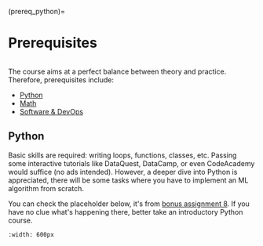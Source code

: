 (prereq_python)=

# Prerequisites

```{figure} /_static/img/ods_stickers.jpg
```

The course aims at a perfect balance between theory and practice. Therefore, prerequisites include:

 - [Python](prereq_python)
 - [Math](prereq_math)
 - [Software & DevOps](prereq_software_devops)


## Python

Basic skills are required: writing loops, functions, classes, etc. Passing some interactive tutorials like DataQuest, DataCamp, or even CodeAcademy would suffice (no ads intended). However, a deeper dive into Python is appreciated, there will be some tasks where you have to implement an ML algorithm from scratch.

You can check the placeholder below, it's from [bonus assignment 8](bonus08). If you have no clue what's happening there, better take an introductory Python course.

```{figure} /_static/img/assignment8_teaser_sdg_classifier.png
:width: 600px
```

